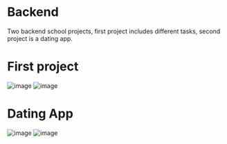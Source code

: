 # Backend
Two backend school projects, first project includes different tasks, second project is a dating app.

# First project
![image](https://user-images.githubusercontent.com/4623879/170738728-7b5e3d3b-2c38-43db-952c-47924c9e3adf.png)
![image](https://user-images.githubusercontent.com/4623879/170738624-ced58df4-d3d1-4023-80b8-3ba1c269b14a.png)

# Dating App

![image](https://user-images.githubusercontent.com/4623879/170738332-2f5f1de6-fe1d-4093-bdd9-ecf673e227d1.png)
![image](https://user-images.githubusercontent.com/4623879/170738484-1ecaea85-ab92-435b-a18e-cacf5c8e512f.png)
